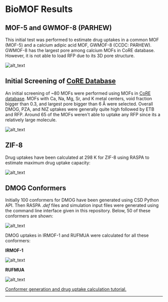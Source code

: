 # BioMOF Results

## MOF-5 and GWMOF-8 (PARHEW)
This initial test was performed to estimate drug uptakes in a common MOF (MOF-5) and a calcium adipic acid MOF, GWMOF-8 (CCDC: PARHEW). GWMOF-8 has the largest pore among calcium MOFs in CoRE database. However, it is not able to load RFP due to its 3D pore structure.

![alt_text][MOF-5-PARHEW]

## Initial Screening of [CoRE Database][CoRE]
An initial screening of ~80 MOFs were performed using MOFs in [CoRE database][CoRE]. MOFs with Ca, Na, Mg, Sr, and K metal centers, void fraction bigger than 0.3, and largest pore bigger than 6 Å were selected.
Overall DMOG, PZA, and NIZ uptakes were generally quite high followed by ETB and RFP. Around 65 of the MOFs weren't able to uptake any RFP since its a relatively large molecule.

![alt_text][screening-1]

## ZIF-8
Drug uptakes have been calculated at 298 K for ZIF-8 using RASPA to estimate maximum drug uptake capacity:

![alt_text][ZIF-8-uptake]

## DMOG Conformers
Initially 100 conformers for DMOG have been generated using CSD Python API. Then RASPA *.def* files and simulation input files were generated using the command line interface given in this repository. Below, 50 of these conformers are shown:

![alt_text][DMOG-conformers]

DMOG uptakes in IRMOF-1 and RUFMUA were calculated for all these conformers:

**IRMOF-1**

![alt_text][IRMOF-1-DMOG]

**RUFMUA**

![alt_text][RUFMUA-DMOG]

[Conformer generation and drug uptake calculation tutorial.](https://kbsezginel.github.io/research/conformers-bokeh/)

-------------------------------------------------------------------------
[ZIF-8-uptake]: https://goo.gl/d8ttyW
[screening-1]: https://goo.gl/AAv5Zf
[MOF-5-PARHEW]: https://goo.gl/r7jPNd
[CoRE]: http://pubs.acs.org/doi/abs/10.1021/cm502594j
[DMOG-conformers]: https://goo.gl/FyDE9a
[IRMOF-1-DMOG]: https://goo.gl/UNV5WG
[RUFMUA-DMOG]: https://goo.gl/MdsXP3
